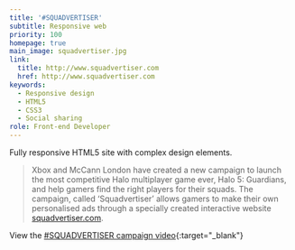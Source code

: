 ```yaml
---
title: '#SQUADVERTISER'
subtitle: Responsive web
priority: 100
homepage: true
main_image: squadvertiser.jpg
link:
  title: http://www.squadvertiser.com
  href: http://www.squadvertiser.com
keywords:
  - Responsive design
  - HTML5
  - CSS3
  - Social sharing
role: Front-end Developer
---
```


Fully responsive HTML5 site with complex design elements.

> Xbox and McCann London have created a new campaign to launch the most competitive Halo multiplayer game ever, Halo 5: Guardians, and help gamers find the right players for their squads.
> The campaign, called ‘Squadvertiser’ allows gamers to make their own personalised ads through a specially created interactive website [squadvertiser.com](http://www.squadvertiser.com).

View the [#SQUADVERTISER campaign video](https://vimeo.com/154037383){:target="_blank"}
